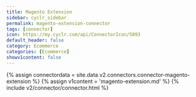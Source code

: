 ```yaml
---
title: Magento Extension
sidebar: cyclr_sidebar
permalink: magento-extension-connector
tags: [connector]
icon: https://my.cyclr.com/api/ConnectorIcon/5093
default_header: false
category: Ecommerce
categories: [Ecommerce]
showv1content: false
---
```

{% assign connectordata = site.data.v2.connectors.connector-magento-extension %}
{% assign v1content = 'magento-extension.md' %}
{% include v2/connector/connector.html %}	